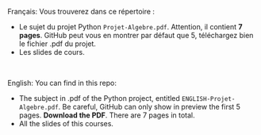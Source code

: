 Français:
Vous trouverez dans ce répertoire :
* Le sujet du projet Python `Projet-Algebre.pdf`. Attention, il contient **7 pages**. GitHub peut vous en montrer par défaut que 5, téléchargez bien le fichier .pdf du projet. 
* Les slides de cours.

$$\quad$$

English:
You can find in this repo: 
* The subject in .pdf of the Python project, entitled `ENGLISH-Projet-Algebre.pdf`. Be careful, GitHub can only show in preview the first 5 pages. **Download the PDF**. There are 7 pages in total.
* All the slides of this courses. 
